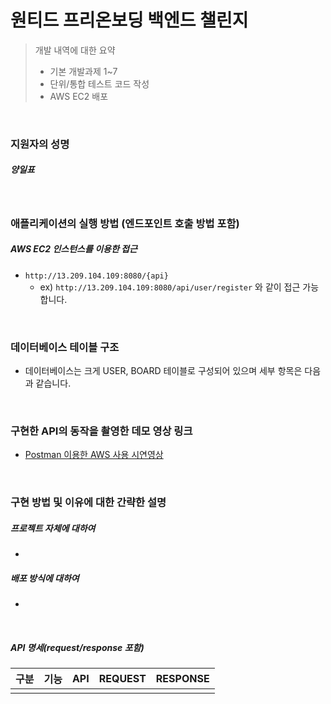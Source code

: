 # 원티드 프리온보딩 백엔드 챌린지
> 개발 내역에 대한 요약  
> + 기본 개발과제 1~7  
> + 단위/통합 테스트 코드 작성  
> + AWS EC2 배포

<br>

### 지원자의 성명
##### 양일표

<br>

### 애플리케이션의 실행 방법 (엔드포인트 호출 방법 포함)
##### AWS EC2 인스턴스를 이용한 접근
+ ```http://13.209.104.109:8080/{api}```
  + ex) ```http://13.209.104.109:8080/api/user/register``` 와 같이 접근 가능합니다.

<br>

### 데이터베이스 테이블 구조
+ 데이터베이스는 크게 USER, BOARD 테이블로 구성되어 있으며 세부 항목은 다음과 같습니다.


<br>

### 구현한 API의 동작을 촬영한 데모 영상 링크
+ [Postman 이용한 AWS 사용 시연영상]()

<br>

### 구현 방법 및 이유에 대한 간략한 설명
##### 프로젝트 자체에 대하여
+

##### 배포 방식에 대하여
+

<br>

##### API 명세(request/response 포함)

| 구분 | 기능 | API | REQUEST| RESPONSE   |
|----|----|-----|---|------------|
|    |    |||
